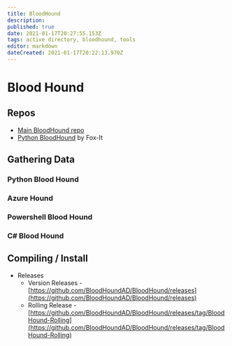 ```yaml
---
title: BloodHound
description: 
published: true
date: 2021-01-17T20:27:55.153Z
tags: active directory, bloodhound, tools
editor: markdown
dateCreated: 2021-01-17T20:22:13.970Z
---
```


# Blood Hound

## Repos

- [Main BloodHound repo](https://github.com/BloodHoundAD/BloodHound)
- [Python BloodHound](https://github.com/fox-it/BloodHound.py) by Fox-It

## Gathering Data

### Python Blood Hound

### Azure Hound

### Powershell Blood Hound

### C# Blood Hound


## Compiling / Install

- Releases
  - Version Releases - [https://github.com/BloodHoundAD/BloodHound/releases](https://github.com/BloodHoundAD/BloodHound/releases)
  - Rolling Release - [https://github.com/BloodHoundAD/BloodHound/releases/tag/BloodHound-Rolling](https://github.com/BloodHoundAD/BloodHound/releases/tag/BloodHound-Rolling)



## 